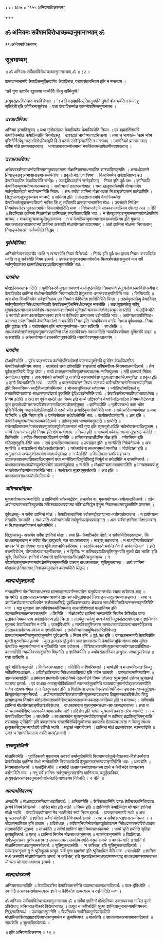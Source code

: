+++
title = "१५५ अनियमाधिकरणम्"

+++


## ॐ अनियमः सर्वेषामविरोधाच्छब्दानुमानाभ्याम् ॐ

१९.अनियमाधिकरणम्

## **सूत्रभाष्यम्**

॥ ॐ अनियमः सर्वेषामविरोधाच्छब्दानुमानाभ्याम् ॐ ॥ ३२ ॥

प्राप्तज्ञानानामपि केषाञ्चिन्मुक्तिप्राप्तिः केषाञ्चिन्न, यथोपसंहारनियम इति न मन्तव्यम् ।

‘सर्वे गुणा ब्रह्मणैव ह्युपास्या नान्यैर्देवैः किमु सर्वैर्मनुष्यैः’

इत्युपसंहारविरोधादन्यत्राविरोधात् । ‘न कश्चिद्ब्रह्मवित्सृतिमनुभवति मुक्तो ह्येव भवति तस्मादाहुः सृतिहेती’इति कौण्डिन्यश्रुतेश्च । यथा केषाञ्चिन्मोक्ष एवमन्येषामित्यनुमानाच्च ।

### ***तत्त्वप्रदीपिका***

अनियम इत्यादिसूत्रम् ॥ यथा गुणोपसंहारः केषाञ्चिदेव केषाञ्चिन्नेति नियमः । एवं ब्रह्मदर्शिनामपि केषाञ्चिन्मोक्षः केषाञ्चिन्नेति नियमोऽस्तु । उपपद्यते चायोग्यत्वादनिच्छया । तथा च भागवते– ‘कामं भवेम वृजिनैर्निरयेषु नष्टाश्चेतोऽलिवद्यदि हि ते पदयो रमेते’इत्यादीति न मन्तव्यम् । उक्तनियमे प्रमाणाभावात् । सर्वेषां मोक्षे प्रमाणसद्भावात् । भागवतावाक्यस्योत्तमानां भक्तेरेवात्यन्तापेक्षणीयत्वपरत्वात् ।

### ***तत्त्वप्रकाशिका***

अत्रेश्वरदर्शनसाधनोपास्तिमतामुत्पन्नज्ञानानां मोक्षानियमसाधनादस्ति शास्त्रादिसङ्गतिः । अन्यथोपासने निःशङ्कप्रवृत्त्यभावप्रसङ्गात्समर्थनीयः । प्रकृतो मोक्ष एव विषयः । किमनियमेन सर्वज्ञानिप्राप्य उत केषाञ्चिदस्ति केषाञ्चिन्नेति सन्देहः । फलद्वैविध्यदर्शनं सन्देहबीजम् । नियम इति पूर्वः पक्षः । ज्ञानिष्वपि केषाञ्चिन्मुक्त्ययोग्यत्वसम्भवात् । अयोग्यानां तत्प्राप्त्ययोगात् । यथा खलूपासकेष्वपि योग्यानामेव सर्वगुणोपसंहारो नायोग्यानामिति नियमः । अतः सर्वेषां ज्ञानिनां मोक्षाभावान्न निःशङ्कोपासनं कर्तव्यमिति । सिद्धान्तयत्सूत्रमुपन्यस्य व्याचष्टे ॥ अनियम इति ॥ प्राप्तज्ञानानामपि केषाञ्चिन्मोक्षः केषाञ्चिन्नेत्युपासनवन्नियमो नास्ति किं तु सर्वेषामपि प्राप्तज्ञानानामस्ति मोक्षः । उपसंहारे निषेधेन नियमोपपत्तेरत्र पुनस्तदभावेन नियमायोगादिति भावः । निषेधाभावेऽपि साधकाभावान्नियम एवेत्यत आह ॥ नेति ॥ विप्रतिपन्ना ज्ञानिनो नियतमोक्षा ज्ञानित्वात् सम्प्रतिपन्नवदिति भावः । न चैतदुपसंहारानुमानसमानयोगक्षेममिति वाच्यम् । बाधकशून्यत्वाच्छ्रुतिमूलत्वाच्च । न च केषाञ्चिन्मुक्त्ययोग्यत्वसम्भवान्नियम इति युक्तम् । साधकबाधकभावाभावाभ्यां ज्ञानिनां कस्यापि मोक्षायोग्यताभावावगमात् । अतो ज्ञानिनां मोक्षस्य नियतत्वान् निःशङ्कोपासनं कर्तव्यमिति सिद्धम् ।

### ***गुर्वर्थदीपिका***

अनियमेनेत्यस्याऽस्यैव भवति न त्वन्यस्येति नियमं विनेत्यर्थः । निमय इति पूर्वः पक्ष इत्यत्र नियमः कस्यचिदेव भवति न तु सर्वस्येति नियम इत्यर्थः । उपसंहारानुमानसमानयोगक्षेम-मित्यत्रोपसंहारानुमानं नाम सर्वे सर्वगुणोपासका ज्ञानार्थित्वाद्ब्रह्मवदित्यनुमानमिति भावः ।

### ***भावबोधः***

मोक्षेऽनियमसाधनादिति । पूर्वाधिकरणे मुक्तानामवश्यं कर्मानुष्ठेयमिति नियमाभावे हेतुत्वेनोक्तस्याविरोधस्यैवात्र केषाञ्चिदेव ज्ञानिनां मोक्षोनान्येषामिति नियमाभावेऽपि हेतुकरणा-दनन्तरसङ्गतिरिति भावः । किमित्यादि ॥ अत्र मोक्षः किमनियमेन सर्वज्ञानिप्राप्य उत नियमेन कैश्चिदेव ज्ञानिभिरिति चिन्ता । तदर्थमुपासकेषु केषाञ्चित् सर्वगुणोपसंहारनिषेधवज्ज्ञानिष्वपि केषाञ्चिन्मुक्तिनिषेधोऽस्त्युत नास्तीति । तदर्थमुपासकेषु सर्वेषु गुणोपसंहारयोग्यत्वरूपविशेष-सद्भाववज्ज्ञानिष्वपि मुक्तियोग्यत्वरूपविशेषोऽस्त्युत नास्तीति । फलद्वैविध्येति ॥ स्वर्गादौ तत्साधकसर्वप्राप्यत्वस्य ज्ञाने च कैश्चिदेव प्राप्यत्वस्य दर्शनादिति भावः । अयोग्यताख्यविशिष्ट-कारणात् तज्ज्ञानिष्वपि केषाञ्चिन्मोक्षो न भवतीति नियत इति न्यायविवरणं मनसि निधाय पूर्वपक्षमाह– नियम इति पूर्वपक्ष इति ॥ यथोपसंहार इति भाष्यानुसारेणाह– यथा खल्विति ॥ साधकेति ॥ साधकशब्देनात्रोक्तश्रुत्यनुमानवज्ज्ञानिनां मोक्षं ददात्येवेश्वरः स्वभावादिति न्यायविवरणोक्ता युक्तिरपि ग्राह्या ॥ कस्यापीति ॥ अनेनायोग्यानां ज्ञानस्यैवानुपपत्तेरिति न्यायविवरणमुक्ततात्पर्यम् ।

### ***भावदीपः***

मोक्षानियमेति ॥ पूर्वत्र फलरूपस्य कर्मणोऽनियमोक्तौ फलरूपमुक्तेरपि पुम्भेदेन केषाञ्चिदस्ति केषाञ्चिन्नेत्यनियमः स्यात् । उपसंहारे तथा दर्शनादिति शङ्कायां सर्वेषामपीत्य-नियमसाधनादित्यर्थः । तेन पूर्वसङ्गतिरपि सिद्धा ज्ञेया । भाष्ये प्राप्तज्ञानानामित्युक्तेरुत्पन्नज्ञाना-नामित्युक्तम् । तर्हि ज्ञानपादे निवेशः स्यादित्यत पूर्वांशः । तावत्येवोक्ते सर्वथापि तु त एवेति वक्ष्यमाणविरोधादुत्पन्नज्ञानानामित्यप्युक्तिः ॥ प्रकृत इति ॥ हानौ त्वित्यादिनेति भावः ॥ फलेति ॥ फलरूपोपासने नियमः फलरूपे कर्मण्यस्तित्वनास्तित्वरूपोऽनियम इति नियमानियम-रूपद्वैविध्यदर्शनमित्यर्थः । भोजनात्तृप्तिफलं सर्वप्राप्यम् । ज्योतिष्टोमादिफलं तु तत्कारियोग्यायोग्य-साधारणसर्वाप्राप्यं दृष्टमिति द्वैविध्यदर्शनमिति वार्थः । केषाञ्चिन्नेत्यन्तप्रतिज्ञाभाष्यार्थमाह ॥ नियम इतीति ॥ अत एव पूर्वत्र सन्देहे उत नियम इति वाच्ये तद्विवरणेन केषाञ्चिदित्यादिना नियमकोटिरुक्ता । कुत इत्यतोऽयोग्यतारूपविशेषकारणादित्यन्यत्रोक्तहेतुमाह ॥ ज्ञानिष्वपीति ॥ तृतीयस्कन्धे कामं भवेम वृजिनैर्निरयेषु नष्टाश्चेतोऽलिवद्यर्हि ते पदयो रमेत इत्यादिकुमारोक्तेरिति भावः । यथेत्यादिभाष्यार्थमाह ॥ यथा खल्विति ॥ इति नियम इति ॥ प्राप्तेश्चेत्यत्र तथैवोक्तेरिति भावः । फलोक्त्योपसंहरति ॥ अत इति ॥ केषाञ्चिन्मुक्त्ययोग्यत्वसम्भवादित्यर्थः । प्राग्विवृतमेव भाष्यार्थमनुवदति ॥ प्राप्तेति ॥ यथेत्यादिभाष्यस्थोपसंहारपदमुपसंहारपूर्वकोपासनपरं सर्वे गुणा इति श्रुत्यनुरोधादिति भावेनोपासनवदित्युक्तम् । भाष्ये नेत्यनन्तरम् इति नियम इति शेषं मत्वोक्तम् ॥ नियम इति ॥ भाष्यार्थं पर्यवसानगत्या सूत्रारूढं करोति ॥ किन्त्विति ॥ सर्वेषा-मित्यस्यार्थविवरणं प्राप्तेति ॥ अनियमशब्दार्थोऽस्ति मोक्ष इति । गतेरनियम इति गतिपदानुवृत्ति-रिति भावः । सर्व इत्यादिभाष्यभावमाह ॥ उपसंहार इति ॥ नान्यैरिति निषेधेनेत्यर्थः ॥ अत्र पुनरिति ॥ सर्वज्ञानिनां मोक्षोऽस्तीत्यत्रेत्यर्थः । यथेत्यादिना लब्धमनुमानं व्यनक्ति ॥ विप्रतिपन्ना इति ॥ अनुमानस्य पश्चादुक्तेरुपयोगं व्यावर्त्यपूर्वमाह ॥ न चैतदिति ॥ विप्रतिपन्नाः सर्वोपसंहारवन्त उपासकत्वात्सम्प्रतिपन्नवदित्यनुमानं यथा नान्यैरित्यादिश्रुतिविरुद्धं निर्मूलं च तथेदमिति न वाच्यमित्यर्थः । बाधकाभावसाधकयोरप्युक्तेरुपयोगं व्यावर्त्यपूर्वमाह ॥ न चेति ॥ मोक्षायोग्यताभावावगमादिति ॥ भागवतवाक्यं तु भक्तेरेवात्यपेक्षणीयत्वपरमिति भावः । फलोक्त्या सूत्रार्थमुपसंहरति ॥ अत इति ॥ बाधकाभावसाधकयोर्भावादित्यर्थः ।

### ***अभिनवचन्द्रिका***

मुक्त्ययोग्यत्वसम्भवादिति ॥ ज्ञानिष्वपि स्वोत्तमद्रोहेण, तच्छापेन वा, मुक्त्ययोग्यत्व-स्योत्पादादित्यर्थः । एतेन अयोग्यत्वसम्भवादित्युक्त्यैव तन्निश्चयाऽभावप्राप्त्या संदिग्धासिद्धेन हेतुना नियमसाधनमयुक्तमिति परास्तम् ।

पूर्वपक्षस्तु– न सर्वेषां ज्ञानिनां मोक्षः । केषाञ्चिज्ज्ञानिनां स्वोत्तमद्रोहशापाभ्या-मयोग्यतोत्पादात् । न ह्ययोग्यानां तत्प्राप्तिः सम्भवति । तथा सति अयोग्यानामपि सर्वगुणोपसंहारप्रसङ्गात् । अतः सर्वेषां ज्ञानिनां मोक्षाऽभावान् न निःशङ्कतयोपासनं कर्तव्यमिति ।

सिद्धान्तस्तु– अस्त्येव सर्वेषां ज्ञानिनां मोक्षः । तथा हि– केषाञ्चिदेव मोक्षो, न सर्वेषामितिवदन्प्रष्टव्यः, किं बाधकसद्भावान् न सर्वेषां मोक्ष इत्युच्यते, उत साधकाभावात् । नाद्यस् तदभावात् । न चाऽयोग्यतोत्पादको बाधकः ‘ये ज्ञानविषयाः शापा मुक्तिगाश्चाधिकारिणाम् । कादाचित्कास्ते भवन्ति नैव ते सार्वकालिकाः’ । इति वचनविरोधेन, योग्यतोत्पादानङ्गीकारात् । न द्वितीयः ‘न कश्चिद्ब्रह्मवित्सृतिमनुभवति मुक्तो ह्येव भवति’ इति श्रुतेः, विप्रतिपन्ना ज्ञानिनो मोक्षवन्तो ज्ञानित्वात्संप्रतीपन्नवदित्यनुमानाच्च । न चोपसंहारानुमानसमानयोगक्षेममिदमनुमानमिति वाच्यम् बाधकाभावात्, श्रुतिमूलत्वाच्च । अतो ज्ञानिनां मोक्षस्याऽनियतत्वान् निःशङ्कमुपासनं कर्तव्यमिति सिद्धम् ।

### ***वाक्यार्थमुक्तावली***

नन्वज्ञानिनां मोक्षनियमसाधनस्य ज्ञानमाहात्म्यवर्णनरूपत्वेन चतुर्थपादान्तर्भावः स्यान्न त्वत्रेत्यत आह ॥ अन्यथेति ॥ ज्ञानमाहात्म्यस्याप्यत्रावर्णने ज्ञानसाधनीभूतोपासने निश्शङ्क-प्रवृत्त्यभावप्रसङ्गात् । तथा च कर्मापेक्षयोपासनस्याधिक्येन कर्तव्यत्वासिद्धेः पूर्वाधिकरणफला-क्षेपादत्र समर्थनीयमेतदित्यनन्तरसङ्गतिरिति भावः । यद्वा मुक्तानां साधनविशेषकर्मानियमवत् साधनविशेषवतां फलानियम इति शङ्कानिरासादनन्तरसङ्गतिः ॥ किमिति ॥ मोक्षोऽस्यैव ज्ञानिनो नान्यस्येति नियमेन कैश्चिदेव प्राप्य उतोक्तनियममपहाय सर्वज्ञानिप्राप्य इति चिन्ता । तदर्थमुपासकेषु मध्ये केषाञ्चिदुपसंहारायोग्यत्वाज् ज्ञानिष्वपि मुक्तत्वं केषाञ्चिदस्ति न वेति ॥ फलद्वैविध्येति ॥ स्वर्गादेरामुष्मिकस्य तत्साधकसर्वप्राप्यत्वाभावस्यैहिकस्य तत्साधकसर्वप्राप्य-त्वस्य च दर्शनमित्यर्थः । तमोयोग्यानामामुष्मिकप्राप्तिनिषेधात् प्राप्तज्ञानानामपीत्यणुभाष्यानुसारेण पूर्वपक्षयति ॥ नियम इति ॥ पूर्वः पक्ष इति ॥ प्राप्तज्ञानानामपि केषांचिन्नेति मुक्तौ पुरुषनियम इत्यर्थः । कुत इत्यतस्तद्धेतुत्वेन प्राप्तसाधनानामपि केषाञ्चिन्मुक्तियोग्यानामेव मुक्तिः केषाञ्चि-न्मुक्त्ययोग्यानां न मुक्तिरिति भाष्य एवोक्तम् । विशिष्टकारणमित्युक्तन्यायमयोग्यताख्यविशिष्ट-कारणादिति न्यायविवरणानुसारेण विवृणोति ॥ ज्ञानिष्वपीति ॥ यथोपसंहारनियम इत्युत्तर-भाष्यानुसारेणाह ॥ यथा खल्विति ॥

सूत्रे गतिरित्यनुवर्तते । किन्त्वित्यध्याहारः । गतिरिति च विपरिणम्यते । भाष्येऽपि न मन्तव्यमित्यतः किन्तु सर्वेषामित्यध्याहारः । अविरोधादित्यस्य निषेधाभावादित्यर्थ इति भावेन व्याचष्टे । प्राप्तज्ञानानामित्यादिना ॥ साधकाभावादिति ॥ प्रमेयस्य प्रमाणाधीनत्वादनियमे तदभावेऽपि नियम एवेत्यतः श्रुत्यनुमाने दर्शयन् सूत्रखण्डं व्याचष्ट इत्यर्थः । एवं बाधका-भावश्रुत्योर्विवक्षितार्थे स्वतन्त्रहेतुत्वमिति व्याख्यायानुमानोपोद्बलकत्वमपीति भावेन तद्व्यावर्त्यमाह ॥ न चैतदुपसंहार इति ॥ विप्रतिपन्ना उपासनोपसंहारनियतिमन्त उपासकत्वाच्चतुर्मुखव-दित्युपसंहारानुमानेत्यर्थः । अयोग्यताख्यविशिष्टकारणमित्युक्तन्यायबाधस्य विद्यमानत्वादविरोधोऽ-सिद्ध इत्याशङ्क्य नियमेन मोक्षेऽयोग्यताख्यविशिष्टकारणलक्षणबाधकसद्भावान्नियम इति न मन्तव्यम् । सर्वेषामपि ज्ञानिनां मोक्षयोग्यताङ्गीकारेऽविरोधात् । बाधकाभावात् श्रुत्यनुमानलक्षण-साधकसद्भावाच्च । तथा च योग्यताख्यविशिष्टकारणस्यैवाभावात्सर्वेषां मोक्षेन तद्विरोध इति भावेन सूत्रभाष्ये प्रकारान्तरेण व्याचष्टे । न च केषाञ्चिदित्यादिना ॥ साधकेति ॥ साधकशब्देन श्रुत्यनुमानयोर्ग्रहणाच्छ्रुतौ न कश्चिद् ब्रह्मवित्सृतिमनुभवति तस्मादाहुः सृतिहेती’ इति ब्रह्मज्ञानस्य संसारविरोधिहेतुत्वोक्त्या ब्रह्मणश्च छेदकस्वभावता न किन्तु स्वभाव इत्युक्तसिद्धान्तन्यायोऽपि दर्शितो भवति । तदुक्तं न्यायविवरणे । ज्ञानिनां मोक्षं ददात्येवेश्वरः स्वभावादिति ॥ उक्तं च ‘ज्ञानासिमादाय तरति पारम्’इत्यादौ ।

### ***तत्त्वसुबोधिनी***

मोक्षानियमेति ॥ पूर्वाधिकरणे मुक्तानाम् अवश्यं कर्मानुष्ठेयमिति नियमाभावहेतुत्वेनोक्तस्या-विरोधस्यैवात्र केषाञ्चिदेव ज्ञानिनां मोक्षो नान्येषामिति नियमाभावेऽपि हेतूकरणादनन्तरसङ्गतिरिति भावः ॥ अन्यथेति ॥ नियमासाधनेत्यर्थः ॥ फलद्वैविध्येति ॥ स्वर्गादौ तत्साधकसर्वप्राप्यत्वस्य ज्ञाने च कैश्चिदेव प्राप्यत्वस्य दर्शनादिति भावः । ननु सर्वे ज्ञानिनः सर्वगुणानुपसंहरन्ति ज्ञानित्वाच् चतुर्मुखादिवद् इत्युपसंहारसाधकानुमानयोगक्षेममेतदित्याशङ्क्य निषेधति । न चेति ॥

### ***वाक्यार्थविवरणम्***

अन्यथेति ॥ मोक्षाख्यफलनियमाभावादित्यर्थः ॥ अनियमेनेति ॥ कैश्चिज्ज्ञानिभिः प्राप्यः कैश्चिज्ज्ञानिभिरप्राप्य इत्येवं नियमं विनेत्यर्थः । अस्ति मोक्ष इति वर्तते ॥ नियम इति ॥ ज्ञानिष्वपि केषाञ्चिदेव योग्यानां ज्ञानिनां मोक्षो भवति । केषाञ्चिदयोग्यानां नैव भवतीत्येवं रूपो नियम इत्यर्थः । प्राप्तज्ञानानामपि मध्ये ॥ अत्र पुनस्तदभावेनेति ॥ ज्ञानिनां सर्वेषां मोक्षोक्तौ निषेधाभावेनेत्यर्थः । तथा च सर्वेषां प्राप्तज्ञानानामनियमः । न चोपासनवन्नियम इति वाच्यम् । अविरोधात् । सर्वेषामनियमेनोपसंहारपूर्वकोपासने निषेधप्रमाणरूपविरोधवदत्र तदभावादिति सूत्रार्थः ॥ साधकेति ॥ सर्वेषां ज्ञानिनां मोक्षानियमसाधकेत्यर्थः । भाष्ये सृतिं हन्तीति सृतिहा इत्याहुरित्यर्थः ॥ एतत् ॥ ज्ञानिनां नियमेन मोक्षसाधकानुमानम् ॥ उपसंहारानुमानेति ॥ विप्रतिपन्नाः सर्वेऽप्युपासका गुणोपसंहारवन्त उपासकत्वात् सम्प्रतिपन्नवदित्यनुमानेत्यर्थः ॥ बाधकेत्यादि ॥ ज्ञानिनां मोक्षानियमसाधकानुमानस्येत्यर्थः ॥ श्रुतिमूलत्वाच्चेति ॥ ‘न कश्चित्’ इति श्रुतिमूलकत्वादित्यर्थः । उपसंहारानुमानं तु न श्रुतिमूलकं प्रत्युत ‘सर्वे गुणा ब्रह्मणैव’ इति श्रुतिबाधितं चेति भावः ॥ साधकेति ॥ ज्ञानिनां मध्ये कस्यापि मोक्षायोग्यताया अभावे ‘न कश्चित्’ इति श्रुत्यादिरूपसाधकप्रमाणभावाद् बाधकप्रमाणस्याभावाच्च योग्यता योग्यताभावावगम इत्यर्थः ।

### ***वाक्यार्थमञ्जरी***

अनियमसाधनादिति ॥ केषाञ्चिदस्ति केषाञ्चिन्नास्तीति व्यवस्थाभावसाधनादित्यर्थः ॥ फल-द्वैविध्येति ॥ स्वर्गादौ तत्साधकसर्वप्राप्यत्वस्य ज्ञाने च कैश्चिदेव प्राप्यत्वस्य च दर्शनादिति भावः ।

ॐ अनियमः सर्वेषामविरोधाच्छब्दानुमानाभ्याम् ॐ ॥ सर्वेषां ज्ञानिनां मोक्षेऽनियम उक्तव्यवस्था नास्ति कुतो ऽविरोधाद् अनियमाङ्गीकारे विरोधाभावात् । प्रत्युत न कश्चिदिति श्रुत्या ज्ञानित्वानुमानाभ्यामनियमस्य सिद्धत्वादित्यर्थः ॥ उपसंहारानुमानेति ॥ विप्रतिपन्नाः सार्वत्रिकगुणोपसंहारिणो मोक्षाधिकारित्वाद्ब्रह्मवदित्याभासानुमानेन न तुल्यमित्यर्थः ॥ बाधकेति ॥ साधकबाधकभावाभाववदित्यर्थः ॥ साधकेति ॥ श्रुत्यादिरूपेत्यर्थः ॥

॥ इति अनियमाधिकरणम् ॥ १९ ॥




